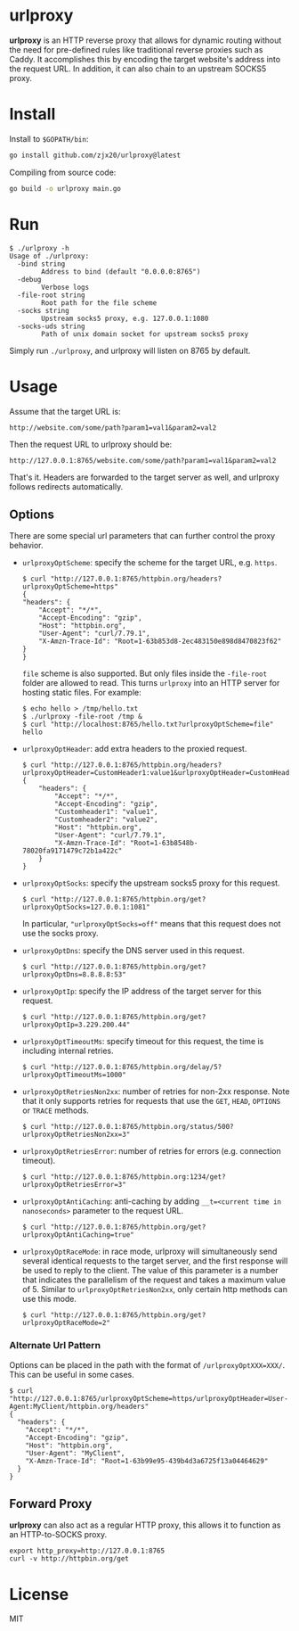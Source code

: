 urlproxy
========

**urlproxy** is an HTTP reverse proxy that allows for dynamic routing without the need for pre-defined rules like traditional reverse proxies such as Caddy. It accomplishes this by encoding the target website's address into the request URL. In addition, it can also chain to an upstream SOCKS5 proxy.

# Install

Install to `$GOPATH/bin`:

```bash
go install github.com/zjx20/urlproxy@latest
```

Compiling from source code:

```bash
go build -o urlproxy main.go
```

# Run

```shell
$ ./urlproxy -h
Usage of ./urlproxy:
  -bind string
    	Address to bind (default "0.0.0.0:8765")
  -debug
    	Verbose logs
  -file-root string
    	Root path for the file scheme
  -socks string
    	Upstream socks5 proxy, e.g. 127.0.0.1:1080
  -socks-uds string
    	Path of unix domain socket for upstream socks5 proxy
```

Simply run `./urlproxy`, and urlproxy will listen on 8765 by default.

# Usage

Assume that the target URL is:

```
http://website.com/some/path?param1=val1&param2=val2
```

Then the request URL to urlproxy should be:

```
http://127.0.0.1:8765/website.com/some/path?param1=val1&param2=val2
```

That's it. Headers are forwarded to the target server as well, and urlproxy follows redirects automatically.

## Options

There are some special url parameters that can further control the proxy behavior.

* `urlproxyOptScheme`: specify the scheme for the target URL, e.g. `https`.

    ```shell
    $ curl "http://127.0.0.1:8765/httpbin.org/headers?urlproxyOptScheme=https"
    {
    "headers": {
        "Accept": "*/*",
        "Accept-Encoding": "gzip",
        "Host": "httpbin.org",
        "User-Agent": "curl/7.79.1",
        "X-Amzn-Trace-Id": "Root=1-63b853d8-2ec483150e898d8470823f62"
    }
    }
    ```

    `file` scheme is also supported. But only files inside the `-file-root` folder are allowed to read. This turns `urlproxy` into an HTTP server for hosting static files. For example:

    ```shell
    $ echo hello > /tmp/hello.txt
    $ ./urlproxy -file-root /tmp &
    $ curl "http://localhost:8765/hello.txt?urlproxyOptScheme=file"
    hello
    ```

* `urlproxyOptHeader`: add extra headers to the proxied request.

    ```shell
    $ curl "http://127.0.0.1:8765/httpbin.org/headers?urlproxyOptHeader=CustomHeader1:value1&urlproxyOptHeader=CustomHeader2:value2"
    {
        "headers": {
            "Accept": "*/*",
            "Accept-Encoding": "gzip",
            "Customheader1": "value1",
            "Customheader2": "value2",
            "Host": "httpbin.org",
            "User-Agent": "curl/7.79.1",
            "X-Amzn-Trace-Id": "Root=1-63b8548b-78020fa9171479c72b1a422c"
        }
    }
    ```

* `urlproxyOptSocks`: specify the upstream socks5 proxy for this request.

    ```shell
    $ curl "http://127.0.0.1:8765/httpbin.org/get?urlproxyOptSocks=127.0.0.1:1081"
    ```

    In particular, `"urlproxyOptSocks=off"` means that this request does not use the socks proxy.

* `urlproxyOptDns`: specify the DNS server used in this request.

    ```shell
    $ curl "http://127.0.0.1:8765/httpbin.org/get?urlproxyOptDns=8.8.8.8:53"
    ```

* `urlproxyOptIp`: specify the IP address of the target server for this request.

    ```shell
    $ curl "http://127.0.0.1:8765/httpbin.org/get?urlproxyOptIp=3.229.200.44"
    ```

* `urlproxyOptTimeoutMs`: specify timeout for this request, the time is including internal retries.

    ```shell
    $ curl "http://127.0.0.1:8765/httpbin.org/delay/5?urlproxyOptTimeoutMs=1000"
    ```

* `urlproxyOptRetriesNon2xx`: number of retries for non-2xx response. Note that it only supports retries for requests that use the `GET`, `HEAD`, `OPTIONS` or `TRACE` methods.

    ```shell
    $ curl "http://127.0.0.1:8765/httpbin.org/status/500?urlproxyOptRetriesNon2xx=3"
    ```

* `urlproxyOptRetriesError`: number of retries for errors (e.g. connection timeout).

    ```shell
    $ curl "http://127.0.0.1:8765/httpbin.org:1234/get?urlproxyOptRetriesError=3"
    ```

* `urlproxyOptAntiCaching`: anti-caching by adding `__t=<current time in nanoseconds>` parameter to the request URL.

    ```shell
    $ curl "http://127.0.0.1:8765/httpbin.org/get?urlproxyOptAntiCaching=true"
    ```

* `urlproxyOptRaceMode`: in race mode, urlproxy will simultaneously send several identical requests to the target server, and the first response will be used to reply to the client. The value of this parameter is a number that indicates the parallelism of the request and takes a maximum value of 5. Similar to `urlproxyOptRetriesNon2xx`, only certain http methods can use this mode.

    ```shell
    $ curl "http://127.0.0.1:8765/httpbin.org/get?urlproxyOptRaceMode=2"
    ```

### Alternate Url Pattern

Options can be placed in the path with the format of `/urlproxyOptXXX=XXX/`. This can be useful in some cases.

```shell
$ curl "http://127.0.0.1:8765/urlproxyOptScheme=https/urlproxyOptHeader=User-Agent:MyClient/httpbin.org/headers"
{
  "headers": {
    "Accept": "*/*",
    "Accept-Encoding": "gzip",
    "Host": "httpbin.org",
    "User-Agent": "MyClient",
    "X-Amzn-Trace-Id": "Root=1-63b99e95-439b4d3a6725f13a04464629"
  }
}
```

## Forward Proxy

**urlproxy** can also act as a regular HTTP proxy, this allows it to function as an HTTP-to-SOCKS proxy.

```shell
export http_proxy=http://127.0.0.1:8765
curl -v http://httpbin.org/get
```

# License

MIT
